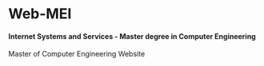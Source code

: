 # Web-MEI
#### Internet Systems and Services - Master degree in Computer Engineering
Master of Computer Engineering Website
